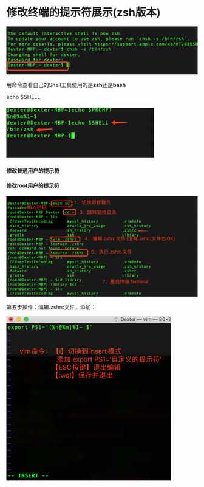 # **修改终端的提示符展示\(zsh版本\)**

![](/assets/macbook-终端修改提示符-1.png)

用命令查看自己的Shell工具使用的是**zsh**还是**bash**

echo $SHELL

#### ![](/assets/MacBook-终端-2.png)

#### 修改普通用户的提示符

#### 修改root用户的提示符

![](/assets/MacBook-终端-3.png)

第五步操作：编辑.zshrc文件，添加：

![](/assets/MacBook-终端-4.png)

